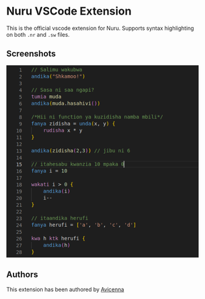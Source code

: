 # Nuru VSCode Extension

This is the official vscode extension for Nuru. Supports syntax highlighting on both `.nr` and `.sw` files.

## Screenshots
<p align="center">
<img alt="Nuru Programming Language" src="assets/screenshot.png">
</p>

## Authors

This extension has been authored by [Avicenna](https://github.com/AvicennaJr)
